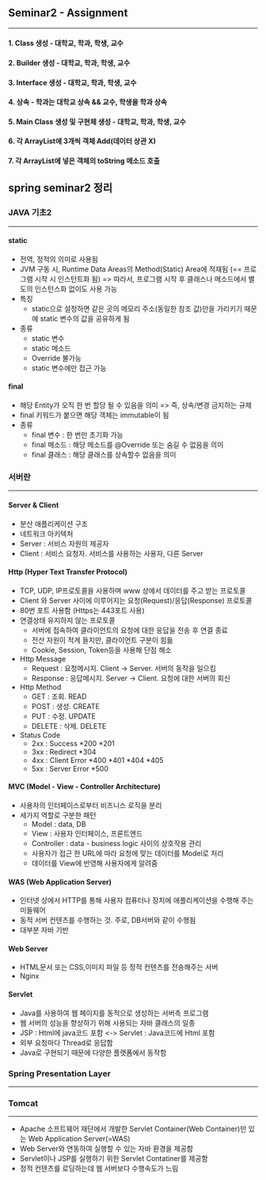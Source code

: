 ## Seminar2 - Assignment
***
#### 1. Class 생성 - 대학교, 학과, 학생, 교수
#### 2. Builder 생성 - 대학교, 학과, 학생, 교수
#### 3. Interface 생성 - 대학교, 학과, 학생, 교수
#### 4. 상속 - 학과는 대학교 상속 && 교수, 학생을 학과 상속
#### 5. Main Class 생성 및 구현체 생성 - 대학교, 학과, 학생, 교수
#### 6. 각 ArrayList에 3개씩 객체 Add(데이터 상관 X)
#### 7. 각 ArrayList에 넣은 객체의 toString 메소드 호출
 
 
 
 
 
## spring seminar2 정리
 
### JAVA 기초2
***
#### static
* 전역, 정적의 의미로 사용됨
* JVM 구동 시, Runtime Data Areas의 Method(Static) Area에 적재됨 (== 프로그램 시작 시 인스턴트화 됨) 
=> 따라서, 프로그램 시작 후 클래스나 메소드에서 별도의 인스턴스화 없이도 사용 가능
* 특징
  * static으로 설정하면 같은 곳의 메모리 주소(동일한 참조 값)만을 가리키기 때문에 static 변수의 값을 공유하게 됨
* 종류
  * static 변수
  * static 메소드
   * Override 불가능
   * static 변수에만 접근 가능

#### final
* 해당 Entity가 오직 한 번 할당 될 수 있음을 의미 => 즉, 상속/변경 금지하는 규제
* final 키워드가 붙으면 해당 객체는 immutable이 됨
* 종류
  * final 변수 : 한 번만 초기화 가능
  * final 메소드 : 해당 메소드를 @Override 또는 숨길 수 없음을 의미
  * final 클래스 : 해당 클래스를 상속할수 없음을 의미 
 
 
 
### 서버란
***
#### Server & Client
* 분산 애플리케이션 구조 
* 네트워크 아키텍처
* Server : 서비스 자원의 제공자
* Client : 서비스 요청자. 서비스를 사용하는 사용자, 다른 Server

#### Http (Hyper Text Transfer Protocol)
* TCP, UDP, IP프로토콜을 사용하며 www 상에서 데이터를 주고 받는 프로토콜
* Client 와 Server 사이에 이루어지는 요청(Request)/응답(Response) 프로토콜
* 80번 포트 사용함 (Https는 443포트 사용)
* 연결상태 유지하지 않는 프로토콜
  * 서버에 접속하여 클라이언트의 요청에 대한 응답을 전송 후 연결 종료
  * 전산 자원이 적게 들지만, 클라이언트 구분이 힘듦
  * Cookie, Session, Token등을 사용해 단점 해소
* Http Message
  * Request : 요청메시지. Client -> Server. 서버의 동작을 일으킴
  * Response : 응답메시지. Server -> Client. 요청에 대한 서버의 회신
* Http Method
  * GET    : 조회. READ 
  * POST   : 생성. CREATE 
  * PUT    : 수정. UPDATE 
  * DELETE : 삭제. DELETE 
* Status Code
  * 2xx : Success
   *200
   *201
  * 3xx : Redirect
   *304
  * 4xx : Client Error
   *400
   *401
   *404
   *405
  * 5xx : Server Error
   *500   
  
  
   
#### MVC (Model - View - Controller Architecture)
* 사용자의 인터페이스로부터 비즈니스 로직을 분리
* 세가지 역할로 구분한 패턴
  * Model        : data, DB
  * View         : 사용자 인터페이스, 프론트엔드
  * Controller   : data - business logic 사이의 상호작용 관리
   * 사용자가 접근 한 URL에 따라 요청에 맞는 데이터를 Model로 처리
   * 데이터를 View에 반영해 사용자에게 알려줌

#### WAS (Web Application Server)
* 인터넷 상에서 HTTP를 통해 사용자 컴퓨터나 장치에 애플리케이션을 수행해 주는 미들웨어
* 동적 서버 컨텐츠를 수행하는 것. 주로, DB서버와 같이 수행됨
* 대부분 자바 기반


#### Web Server
* HTML문서 또는 CSS,이미지 파일 등 정적 컨텐츠를 전송해주는 서버
* Nginx
 
   
  
#### Servlet
* Java를 사용하여 웹 페이지를 동적으로 생성하는 서버측 프로그램
* 웹 서버의 성능을 향상하기 위해 사용되는 자바 클래스의 일종
* JSP : Html에 java코드 포함 <-> Servlet : Java코드에 Html 포함
 * 외부 요청마다 Thread로 응답함
 * Java로 구현되기 때문에 다양한 플랫폼에서 동작함
 
 
 
### Spring Presentation Layer
***
 
 
 
 
### Tomcat
***
* Apache 소프트웨어 재단에서 개발한 Servlet Container(Web Container)만 있는 Web Application Server(=WAS)
* Web Server와 연동하여 실행할 수 있는 자바 환경을 제공함
* Servlet이나 JSP를 실행하기 위한 Servlet Contatiner를 제공함
* 정적 컨텐츠를 로딩하는데 웹 서버보다 수행속도가 느림
